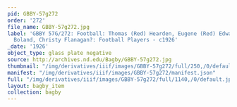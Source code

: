 ```yaml
---
pid: GBBY-57g272
order: '272'
file_name: GBBY-57g272.jpg
label: 'GBBY 57G/272: Football: Thomas (Red) Hearden, Eugene (Red) Edwards, Joseph
  Boland, Christy Flanagan?: Football Players - c1926'
_date: '1926'
object_type: glass plate negative
source: http://archives.nd.edu/Bagby/GBBY-57g272.jpg
thumbnail: "/img/derivatives/iiif/images/GBBY-57g272/full/250,/0/default.jpg"
manifest: "/img/derivatives/iiif/images/GBBY-57g272/manifest.json"
full: "/img/derivatives/iiif/images/GBBY-57g272/full/1140,/0/default.jpg"
layout: bagby_item
collection: bagby
---
```

